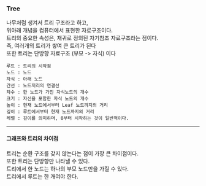<h3> Tree </h3>

<p>
나무처럼 생겨서 트리 구조라고 하고, <br>
위아래 개념을 컴퓨터에서 표현한 자료구조이다. <br>
트리의 중요한 속성은, 재귀로 정의된 자기참조 자료구조라는 점이다. <br>
즉, 여러개의 트리가 쌓여 큰 트리가 된다 <br>
또한 트리는 단방향 자료구조 (부모 -> 자식) 이다
</p>

    루트 : 트리의 시작점
    노드 : 노드
    자식 : 아래 노드
    간선 : 노드끼리의 연결선
    차수 : 한 노드가 가진 자식노드의 개수
    크기 : 자신을 포함한 자식 노드의 개수
    높이 : 현재 노드에서부터 Leaf 노드까지의 거리
    깊이 : 루트에서부터 현재 노드까지의 거리
    레벨 : 깊이를 의미하며, 0부터 시작하는 것이 일반적이다.

---

<h4> 그래프와 트리의 차이점 </h4>

트리는 순환 구조를 갖지 않는다는 점이 가장 큰 차이점이다. <br>
또한 트리는 단방향만 나타낼 수 있다. <br>
트리에서 한 노드는 하나의 부모 노드만을 가질 수 있다. <br>
트리에서 루트는 한 개여야 한다.
